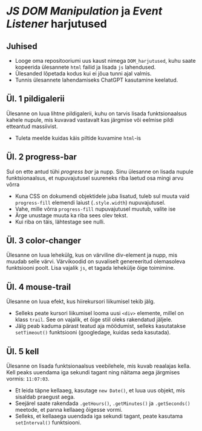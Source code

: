 # *JS DOM Manipulation* ja *Event Listener* harjutused
## Juhised
- Looge oma repositooriumi uus kaust nimega `DOM_harjutused`, kuhu saate kopeerida ülesannete `html` failid ja lisada `js` lahendused. 
- Ülesanded lõpetada kodus kui ei jõua tunni ajal valmis.
- Tunnis ülesannete lahendamiseks ChatGPT kasutamine keelatud.

## Ül. 1 pildigalerii
Ülesanne on luua lihtne pildigalerii, kuhu on tarvis lisada funktsionaalsus kahele nupule, mis kuvavad vastavalt kas järgmise või eelmise pildi etteantud massiivist.
- Tuleta meelde kuidas käis piltide kuvamine `html`-is

## Ül. 2 progress-bar
Sul on ette antud tühi *progress bar* ja nupp. Sinu ülesanne on lisada nupule funktsionaalsus, et nupuvajutusel suureneks riba laetud osa mingi arvu võrra
- Kuna CSS on dokumendi objektidele juba lisatud, tuleb sul muuta vaid `progress-fill` elemendi laiust (`.style.width`) nupuvajutusel.
- Vahe, mille võrra `progress-fill` nupuvajutusel muutub, valite ise
- Ärge unustage muuta ka riba sees olev tekst.
- Kui riba on täis, lähtestage see nulli.

## Ül. 3 color-changer
Ülesanne on luua lehekülg, kus on värviline div-element ja nupp, mis muudab selle värvi. Värvikoodid on suvaliselt genereeritud olemasoleva funktsiooni poolt. Lisa vajalik `js`, et tagada lehekülje õige toimimine.

## Ül. 4 mouse-trail
Ülesanne on luua efekt, kus hiirekursori liikumisel tekib jälg. 
- Selleks peate kursori liikumisel looma uusi `<div>` elemente, millel on klass `trail`. See on vajalik, et õige stiil oleks rakendatud jäljele. 
- Jälg peab kaduma pärast teatud aja möödumist, selleks kasutatakse `setTimeout()` funktsiooni (googledage, kuidas seda kasutada).

## Ül. 5 kell
Ülesanne on lisada funktsionaalsus veebilehele, mis kuvab reaalajas kella. Kell peaks uuendama iga sekundi tagant ning näitama aega järgmises vormis: `11:07:03`.
- Et leida täpne kellaaeg, kasutage `new Date()`, et luua uus objekt, mis sisaldab praegust aega.
- Seejärel saate rakendada `.getHours()`, `.getMinutes()` ja `.getSeconds()` meetode, et panna kellaaeg õigesse vormi.
- Selleks, et kellaaega uuendada iga sekundi tagant, peate kasutama `setInterval()` funktsiooni.

